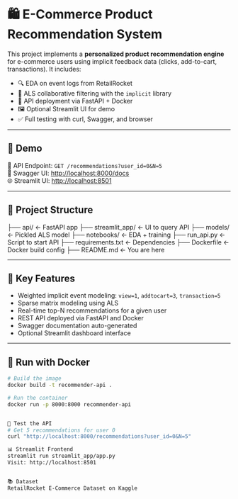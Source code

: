 # 🛍️ E-Commerce Product Recommendation System

This project implements a **personalized product recommendation engine** for e-commerce users using implicit feedback data (clicks, add-to-cart, transactions). It includes:

- 🔍 EDA on event logs from RetailRocket
- 🎯 ALS collaborative filtering with the `implicit` library
- 🚀 API deployment via FastAPI + Docker
- 🖼️ Optional Streamlit UI for demo
- ✅ Full testing with curl, Swagger, and browser

---

## 🚀 Demo

📡 API Endpoint: `GET /recommendations?user_id=0&N=5`  
🧪 Swagger UI: [http://localhost:8000/docs](http://localhost:8000/docs)  
🌐 Streamlit UI: [http://localhost:8501](http://localhost:8501)

---

## 📁 Project Structure

├── api/ ← FastAPI app
├── streamlit_app/ ← UI to query API
├── models/ ← Pickled ALS model
├── notebooks/ ← EDA + training
├── run_api.py ← Script to start API
├── requirements.txt ← Dependencies
├── Dockerfile ← Docker build config
├── README.md ← You are here



---

## 🧠 Key Features

- Weighted implicit event modeling: `view=1`, `addtocart=3`, `transaction=5`
- Sparse matrix modeling using ALS
- Real-time top-N recommendations for a given user
- REST API deployed via FastAPI and Docker
- Swagger documentation auto-generated
- Optional Streamlit dashboard interface

---

## 🐳 Run with Docker

```bash
# Build the image
docker build -t recommender-api .

# Run the container
docker run -p 8000:8000 recommender-api


🧪 Test the API
# Get 5 recommendations for user 0
curl "http://localhost:8000/recommendations?user_id=0&N=5"

📊 Streamlit Frontend
streamlit run streamlit_app/app.py
Visit: http://localhost:8501


📚 Dataset
RetailRocket E-Commerce Dataset on Kaggle